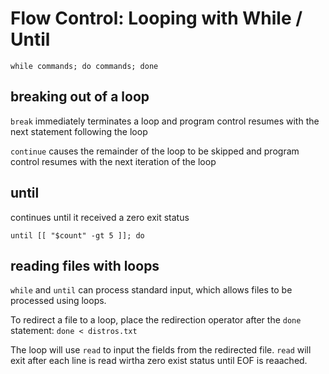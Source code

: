 # Flow Control: Looping with While / Until

`while commands; do commands; done`

## breaking out of a loop

`break` immediately terminates a loop and program control resumes with the next statement following the loop

`continue` causes the remainder of the loop to be skipped and program control resumes with the next iteration of the loop

## until

continues until it received a zero exit status

`until [[ "$count" -gt 5 ]]; do`

## reading files with loops

`while` and `until` can process standard input, which allows files to be processed using loops.

To redirect a file to a loop, place the redirection operator after the `done` statement: `done < distros.txt` 

The loop will use `read` to input the fields from the redirected file. `read` will exit after each line is read wirtha zero exist status until EOF is reaached.